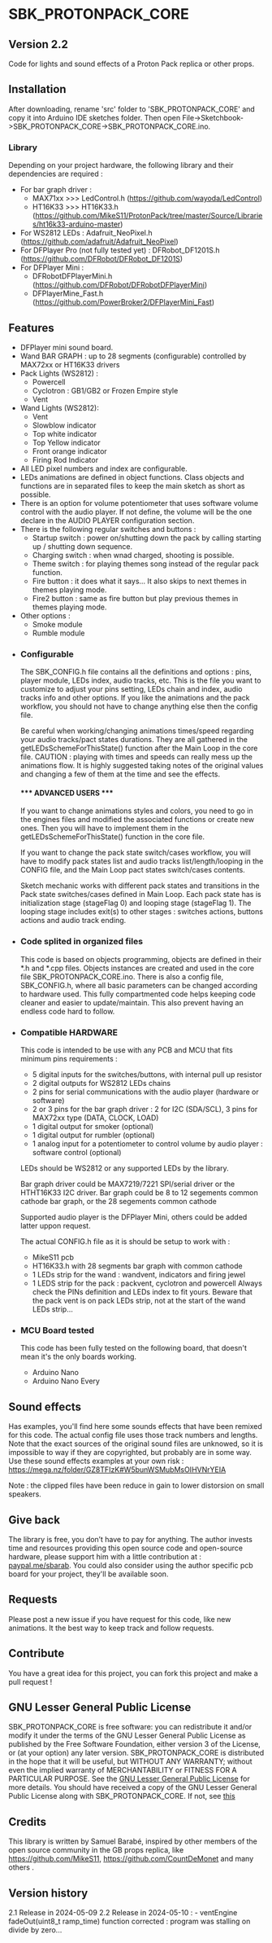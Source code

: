 # SBK_PROTONPACK_CORE
## Version 2.2
Code for lights and sound effects of a Proton Pack replica or other props.

## Installation

After downloading, rename 'src' folder to 'SBK_PROTONPACK_CORE' and copy it into Arduino IDE sketches folder. Then open File->Sketchbook->SBK_PROTONPACK_CORE->SBK_PROTONPACK_CORE.ino.

### Library

Depending on your project hardware, the following library and their dependencies are required :

- For bar graph driver :
    -  MAX71xx >>>   LedControl.h (https://github.com/wayoda/LedControl)
    -  HT16K33 >>>   HT16K33.h (https://github.com/MikeS11/ProtonPack/tree/master/Source/Libraries/ht16k33-arduino-master)
- For WS2812 LEDs :       Adafruit_NeoPixel.h (https://github.com/adafruit/Adafruit_NeoPixel)
- For DFPlayer Pro (not fully tested yet) : DFRobot_DF1201S.h (https://github.com/DFRobot/DFRobot_DF1201S)
- For DFPlayer Mini :
    - DFRobotDFPlayerMini.h (https://github.com/DFRobot/DFRobotDFPlayerMini)
    - DFPlayerMine_Fast.h (https://github.com/PowerBroker2/DFPlayerMini_Fast)


## Features

 *    DFPlayer mini sound board.
 *    Wand BAR GRAPH : up to 28 segments (configurable) controlled by MAX72xx or HT16K33 drivers
 *    Pack Lights (WS2812) :
         *  Powercell
         *  Cyclotron : GB1/GB2 or Frozen Empire style
         *  Vent  
 *    Wand Lights (WS2812):
         *    Vent
         *    Slowblow indicator
         *    Top white indicator
         *    Top Yellow indicator
         *    Front orange indicator
         *    Firing Rod Indicator
 *    All LED pixel numbers and index are configurable.       
 *    LEDs animations are defined in object functions. Class objects and functions are in separated files to keep the main sketch as short as possible.
 *    There is an option for volume potentiometer that uses software volume control with the audio player. If not define, the volume will be the one declare in the AUDIO PLAYER configuration section.
 *    There is the following regular switches and buttons :
      -    Startup switch : power on/shutting down the pack by calling starting up / shutting down sequence.
      -    Charging switch :    when wnad charged, shooting is possible.
      -    Theme switch :    for playing themes song instead of the regular pack function.
      -    Fire button :    it does what it says... It also skips to next themes in themes playing mode.
      -    Fire2 button :    same as fire button but play previous themes in themes playing mode.
 *    Other options :
         -    Smoke module
         -    Rumble module


- ### Configurable

  The SBK_CONFIG.h file contains all the definitions and options : pins, player module, LEDs index, audio tracks, etc. This is the file you want to customize to adjust your pins setting, LEDs chain and index, audio tracks info and other options. If you like the animations and the pack workflow, you should not have to change anything else then the config file.

  Be careful when working/changing animations times/speed regarding your audio tracks/pact states durations. They are all gathered in the getLEDsSchemeForThisState() function after the Main Loop in the core file. CAUTION : playing with times and speeds can really mess up the animations flow. It is highly suggested taking notes of the original values and changing a few of them at the time and see the effects.

    
  #### *** ADVANCED USERS ***
  
  If you want to change animations styles and colors, you need to go in the engines files and modified the associated functions or create new ones. Then you will have to implement them in the getLEDsSchemeForThisState() function in the core file.

  If you want to change the pack state switch/cases workflow, you will have to modify pack states list and audio tracks list/length/looping in the CONFIG file, and the Main Loop pact states switch/cases contents.

  Sketch mechanic works with different pack states and transitions in the Pack state switches/cases defined in Main Loop. Each pack state has is initialization stage (stageFlag 0) and looping stage (stageFlag 1). The looping stage includes exit(s) to other stages : switches actions, buttons actions and audio track ending.


- ### Code splited in organized files  

  This code is based on objects programming, objects are defined in their *.h and *.cpp files. Objects instances are created and used in the core file SBK_PROTONPACK_CORE.ino. There is also a config file, SBK_CONFIG.h, where all basic parameters can be changed according to hardware used. This fully compartmented code helps keeping code cleaner and easier to update/maintain. This also prevent having an endless code hard to follow.

- ### Compatible HARDWARE

  This code is intended to be use with any PCB and MCU that fits minimum pins requirements :
  - 5 digital inputs for the switches/buttons, with internal pull up resistor
  - 2 digital outputs for WS2812 LEDs chains
  - 2 pins for serial communications with the audio player (hardware or software)
  - 2 or 3 pins for the bar graph driver : 2 for I2C (SDA/SCL), 3 pins for MAX72xx type (DATA, CLOCK, LOAD)
  - 1 digital output for smoker (optional)
  - 1 digital output for rumbler (optional)
  - 1 analog input for a potentiometer to control volume by audio player : software control (optional)
 
  LEDs should be WS2812 or any supported LEDs by the library.

  Bar graph driver could be MAX7219/7221 SPI/serial driver or the HTHT16K33 I2C driver.
  Bar graph could be 8 to 12 segements common cathode bar graph, or the 28 segements common cathode

  Supported audio player is the DFPlayer Mini, others could be added latter uppon request.

  The actual CONFIG.h file as it is should be setup to work with :
  - MikeS11 pcb
  - HT16K33.h with 28 segments bar graph with common cathode
  - 1 LEDs strip for the wand : wandvent, indicators and firing jewel
  - 1 LEDS strip for the pack : packvent, cyclotron and powercell
  Always check the PINs definition and LEDs index to fit yours.
  Beware that the pack vent is on pack LEDs strip, not at the start of the wand LEDs strip...

- ### MCU Board tested

  This code has been fully tested on the following board, that doesn't mean it's the only boards working.

  - Arduino Nano
  - Arduino Nano Every

## Sound effects

Has examples, you'll find here some sounds effects that have been remixed for this code. The actual config file uses those track numbers and lengths. Note that the exact sources of the original sound files are unknowed, so it is impossible to way if they are copyrighted, but probably are in some way. Use these sound effects examples at your own risk : https://mega.nz/folder/GZ8TFIzK#W5bunWSMubMsOIHVNrYEIA

Note : the clipped files have been reduce in gain to lower distorsion on small speakers.
    
## Give back

The library is free, you don’t have to pay for anything. The author invests time and resources providing this open source code and open-source hardware, please support him with a little contribution at : [paypal.me/sbarab](https://www.paypal.com/paypalme/sbarab). 
You could also consider using the author specific pcb board for your project, they'll be available soon.

## Requests

Please post a new issue if you have request for this code, like new animations. It the best way to keep track and follow requests.

## Contribute

You have a great idea for this project, you can fork this project and make a pull request !

## GNU Lesser General Public License

SBK_PROTONPACK_CORE is free software: you can redistribute it and/or  modify it under the terms of the GNU Lesser General Public License as published by the Free Software Foundation, either version 3 of the License, or (at your option) any later version.
SBK_PROTONPACK_CORE is distributed in the hope that it will be useful, but WITHOUT ANY WARRANTY; without even the implied warranty of MERCHANTABILITY or FITNESS FOR A PARTICULAR PURPOSE. See the [GNU Lesser General Public License](https://www.gnu.org/licenses/lgpl-3.0.en.html) for more details.
You should have received a copy of the GNU Lesser General Public License along with SBK_PROTONPACK_CORE.  If not, see [this](https://www.gnu.org/licenses/)

## Credits

This library is written by Samuel Barabé, inspired by other members of the open source community in the GB props replica, like https://github.com/MikeS11, https://github.com/CountDeMonet and many others .

## Version history

2.1 Release in 2024-05-09
2.2 Release in 2024-05-10 :
    - ventEngine fadeOut(uint8_t ramp_time) function corrected : program was stalling on divide by zero...
